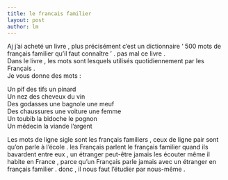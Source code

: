 ```yaml
---
title: le francais familier 
layout: post
author: lm
---
```

<p>Aj j’ai acheté un livre , plus précisément c’est un dictionnaire ‘ 500 mots de français familier qu’il faut connaître ’ . pas mal ce livre .<br />
Dans le livre , les mots sont lesquels utilisés quotidiennement par les Français .<br />
Je vous donne des mots :</p>
<p>Un pif                       des tifs                    un pinard<br />
Un nez                       des cheveux                 du vin<br />
Des godasses                 une bagnole                 une meuf<br />
Des chaussures               une voiture                 une femme<br />
Un toubib                    la bidoche                  le pognon<br />
Un médecin                   la viande                   l’argent </p>
<p>Les mots de ligne sigle sont les français familiers , ceux de ligne pair sont qu’on parle à l’école . les Français parlent le français familier quand ils bavardent entre eux , un étranger peut-être jamais les écouter même il habite en France , parce qu’un Français parle jamais avec un étranger en français familier . donc , il nous faut l’étudier par nous-même . </p>
